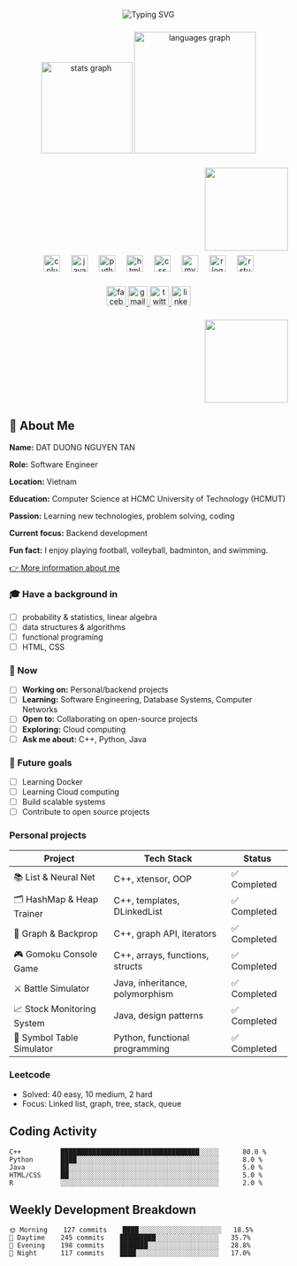 <br clear="both">

<div align="center">
  <img src="https://readme-typing-svg.herokuapp.com?font=Fira+Code&size=30&duration=3000&pause=1000&color=6366F1&center=true&vCenter=true&width=600&lines=Hi+%F0%9F%91%8B%2C+I'm+DAT+DUONG+NGUYEN+TAN;Software+Engineering;" alt="Typing SVG" />
</div>

###

<div align="center">
  <img src="https://github-readme-stats.vercel.app/api?username=DatSE3805&hide_title=false&hide_rank=false&show_icons=true&include_all_commits=true&count_private=true&disable_animations=false&theme=dracula&locale=en&hide_border=false" height="165" alt="stats graph"  />
  <img src="https://github-readme-stats.vercel.app/api/top-langs?username=DatSE3805&locale=en&hide_title=false&layout=compact&card_width=320&langs_count=5&theme=aura&hide_border=true" height="220" alt="languages graph"  />
</div>

###

<img
  align="right"
  height="150"
  src="https://media4.giphy.com/media/v1.Y2lkPTc5MGI3NjExcnByMDB2dHYzajI3bmxlZ2ZjaWxzNGJuYjVwYWc5MzhpN25wNTA3byZlcD12MV9pbnRlcm5hbF9naWZfYnlfaWQmY3Q9Zw/q8ld8Sk7WWyY0/giphy.gif"
  style="margin-left:1000px; margin-bottom:8px;"  />

###

<div align="center">
  <img src="https://cdn.jsdelivr.net/gh/devicons/devicon/icons/cplusplus/cplusplus-original.svg" height="30" alt="cplusplus logo"  />
  <img width="12" />
  <img src="https://cdn.jsdelivr.net/gh/devicons/devicon/icons/java/java-original.svg" height="30" alt="java logo"  />
  <img width="12" />
  <img src="https://cdn.jsdelivr.net/gh/devicons/devicon/icons/python/python-original.svg" height="30" alt="python logo"  />
  <img width="12" />
  <img src="https://cdn.jsdelivr.net/gh/devicons/devicon/icons/html5/html5-original.svg" height="30" alt="html5 logo"  />
  <img width="12" />
  <img src="https://cdn.jsdelivr.net/gh/devicons/devicon/icons/css3/css3-original.svg" height="30" alt="css logo"  />
  <img width="12" />
  <img src="https://cdn.jsdelivr.net/gh/devicons/devicon/icons/mysql/mysql-original.svg" height="30" alt="mysql logo"  />
  <img width="12" />
  <img src="https://cdn.jsdelivr.net/gh/devicons/devicon/icons/r/r-original.svg" height="30" alt="r logo"  />
  <img width="12" />
  <img src="https://cdn.jsdelivr.net/gh/devicons/devicon/icons/rstudio/rstudio-original.svg" height="30" alt="rstudio logo"  />
</div>

###

<div align="center">
  <a href="https://www.facebook.com/dat.duongtandat385" target="_blank">
    <img src="https://img.shields.io/static/v1?message=Facebook&logo=facebook&label=&color=1877F2&logoColor=white&labelColor=&style=for-the-badge" height="35" alt="facebook logo"  />
  <a href="https://mail.google.com/mail/?view=cm&fs=1&to=datse3805@gmail.com&su=&body=" target="_blank">
  <img 
    src="https://img.shields.io/static/v1?message=Gmail&logo=gmail&label=&color=D14836&logoColor=white&labelColor=&style=for-the-badge" 
    height="35" 
    alt="gmail logo" 
  />
</a>
  <a href="https://x.com/DatSE3805" target="_blank">
    <img src="https://img.shields.io/static/v1?message=Twitter&logo=twitter&label=&color=1DA1F2&logoColor=white&labelColor=&style=for-the-badge" height="35" alt="twitter logo"  />
  </a>
  <a href="https://www.linkedin.com/in/datduongtandat385/" target="_blank">
    <img src="https://img.shields.io/static/v1?message=LinkedIn&logo=linkedin&label=&color=0077B5&logoColor=white&labelColor=&style=for-the-badge" height="35" alt="linkedin logo"  />
  </a>
</div>

###
<img align="right" height="150" src="https://media4.giphy.com/.../giphy.gif" />
<br clear="both"/>

## 🚀 About Me
<p><strong>Name:</strong> DAT DUONG NGUYEN TAN </p>
<p><strong>Role:</strong> Software Engineer </p>
<p><strong>Location:</strong> Vietnam </p>
<p><strong>Education:</strong> Computer Science at HCMC University of Technology (HCMUT)</p>
<p><strong>Passion:</strong> Learning new technologies, problem solving, coding</p>
<p><strong>Current focus:</strong> Backend development</p>
<p><strong>Fun fact:</strong> I enjoy playing football, volleyball, badminton, and swimming.</p>

[👉 More information about me](https://preview--datse3805.lovable.app/)

### 🎓 Have a background in
- [ ] probability & statistics, linear algebra
- [ ] data structures & algorithms
- [ ] functional programing
- [ ] HTML, CSS

### 🧠 Now
- [ ] <strong>Working on:</strong> Personal/backend projects  
- [ ] <strong>Learning:</strong> Software Engineering, Database Systems, Computer Networks  
- [ ] <strong>Open to:</strong> Collaborating on open-source projects  
- [ ] <strong>Exploring:</strong> Cloud computing  
- [ ] <strong>Ask me about:</strong> C++, Python, Java

### 🎯 Future goals
- [ ] Learning Docker
- [ ] Learning Cloud computing
- [ ] Build scalable systems
- [ ] Contribute to open source projects

### Personal projects
| Project                     |           Tech Stack             |     Status   |
| --------------------------- | -------------------------------  | -------------|
| 📚 List & Neural Net       | C++, xtensor, OOP                | ✅ Completed |
| 🗂️ HashMap & Heap Trainer  | C++, templates, DLinkedList      | ✅ Completed |
| 🔗 Graph & Backprop        | C++, graph API, iterators        | ✅ Completed |
| 🎮 Gomoku Console Game     | C++, arrays, functions, structs  | ✅ Completed |
| ⚔️ Battle Simulator        | Java, inheritance, polymorphism  | ✅ Completed |
| 📈 Stock Monitoring System | Java, design patterns            | ✅ Completed |
| 📝 Symbol Table Simulator  | Python, functional programming   | ✅ Completed |

### Leetcode
- Solved: 40 easy, 10 medium, 2 hard
- Focus: Linked list, graph, tree, stack, queue

## Coding Activity
```text
C++          ███████████████████████████████████░░░░░      80.0 %
Python       ████░░░░░░░░░░░░░░░░░░░░░░░░░░░░░░░░░░░░      8.0 %
Java         ██░░░░░░░░░░░░░░░░░░░░░░░░░░░░░░░░░░░░░░      5.0 %
HTML/CSS     ██░░░░░░░░░░░░░░░░░░░░░░░░░░░░░░░░░░░░░░      5.0 %
R            ░░░░░░░░░░░░░░░░░░░░░░░░░░░░░░░░░░░░░░░░      2.0 %
```

## Weekly Development Breakdown
```text
🌞 Morning    127 commits    ████░░░░░░░░░░░░░░░░░░░░░   18.5%
🌆 Daytime    245 commits    █████████░░░░░░░░░░░░░░░░   35.7%
🌃 Evening    198 commits    ███████░░░░░░░░░░░░░░░░░░   28.8%
🌙 Night      117 commits    ████░░░░░░░░░░░░░░░░░░░░░   17.0%
```
